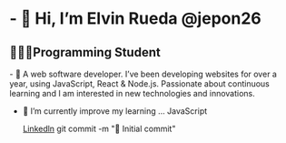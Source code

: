 

  <body>

  <h1>- 👋 Hi, I’m Elvin Rueda @jepon26</h1>
  <h2>👩🏻‍💻Programming Student</h2>
  
  <p>- 👀 A web software developer. I’ve been developing websites for over a year, using JavaScript, React & Node.js.
      Passionate about continuous learning and I am interested in new technologies and innovations.</p>
  
- 🌱 I’m currently improve my learning ... JavaScript
  <body>
    </html>
  
  

  
  
   [Linkedln](https://www.freecodecamp.org/fcc6fc3a524-7928-4a49-a122-b41226bdcbe0) git commit -m ":tada: Initial commit"
 
  



<!---
jepon26/jepon26 is a ✨ special ✨ repository because its `README.md` (this file) appears on your GitHub profile.
You can click the Preview link to take a look at your changes.
--->
